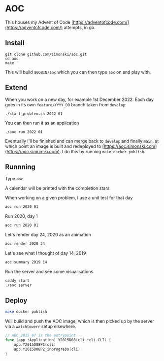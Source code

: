 # AOC

This houses my Advent of Code [https://adventofcode.com/](https://adventofcode.com/) attempts, in go.

## Install

    git clone github.com/simonski/aoc.git
    cd aoc
    make

This will build `$GOBIN/aoc` which you can then type `aoc` on and play with.

## Extend

When you work on a new day, for example 1st December 2022.  Each day goes in its own `feature/YYYY_DD` branch taken from `develop`:

    ./start_problem.sh 2022 01

You can then run it as an application

    ./aoc run 2022 01

Eventually I'll be finished and can merge back to `develop` and finally `main`, at which point an image is built and redeployed to [https://aoc.simonski.com](https://aoc.simonski.com).  I do this by running `make docker publish`.

## Runnning

Type `aoc`

A calendar will be printed with the completion stars.

When working on a given problem, I use a unit test for that day

```bash
aoc run 2020 01
```

Run 2020, day 1

```bash
aoc run 2020 01
```

Let's render day 24, 2020 as an animation

```bash
aoc render 2020 24
```

Let's see what I thought of day 14, 2019 

```bash
aoc summary 2019 14
```

Run the server and see some visualisations

```bash
caddy start
./aoc server
```

## Deploy

```bash
make docker publish
```

Will build and push the AOC image, which is then picked up by the server via a `watchtowerr` setup elsewhere.


```go
// AOC_2015_07 is the entrypoint
func (app *Application) Y2015D08(cli *cli.CLI) {
	app.Y2015D08P1(cli)
	app.Y2015D08P2_inprogress(cli)
}
```

